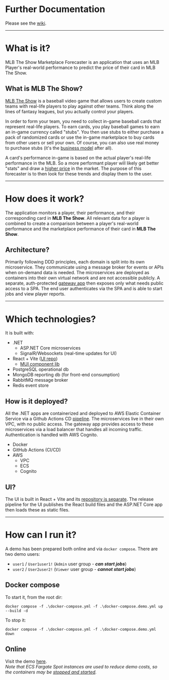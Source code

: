 # Further Documentation
Please see the [wiki](https://github.com/bretten/mlb-the-show-forecaster/wiki).

---

# What is it?
MLB The Show Marketplace Forecaster is an application that uses an MLB Player's real-world performance to predict the price of their card in MLB The Show.

## What is MLB The Show?
[MLB The Show](https://en.wikipedia.org/wiki/MLB:_The_Show) is a baseball video game that allows users to create custom teams with real-life players to play against other teams. Think along the lines of fantasy leagues, but you actually control your players.

In order to form your team, you need to collect in-game baseball cards that represent real-life players. To earn cards, you play baseball games to earn an in-game currency called "stubs". You then use stubs to either purchase a pack of randomized cards or use the in-game marketplace to buy cards from other users or sell your own. Of course, you can also use real money to purchase stubs (it's the [business model](https://store.playstation.com/en-us/product/UP9000-PPSA17085_00-STB0050000000000) after all).

A card's performance in-game is based on the actual player's real-life performance in the MLB. So a more performant player will likely get better "stats" and draw a [higher price](https://mlb24.theshow.com/items/7d6c7d95a1e5e861c54d20002585a809) in the market. The purpose of this forecaster is to then look for these trends and display them to the user.

---

# How does it work?
The application monitors a player, their performance, and their corresponding card in **MLB The Show**. All relevant data for a player is combined to create a comparison between a player's real-world performance and the marketplace performance of their card in **MLB The Show**.

## Architecture?
Primarily following DDD principles, each domain is split into its own microservice. They communicate using a message broker for events or APIs when on-demand data is needed. The microservices are deployed as containers into their own virtual network and are not accessible publicly. A separate, auth-protected [gateway app](src/Apps/MlbTheShowForecaster.Apps.Gateway/) then exposes only what needs public access to a SPA. The end user authenticates via the SPA and is able to start jobs and view player reports.

---

# Which technologies?
It is built with:
 - .NET
   - ASP.NET Core microservices
   - SignalR/Websockets (real-time updates for UI)
 - React + Vite ([UI repo](https://github.com/bretten/mlb-the-show-forecaster-ui))
   - [MUI component lib](https://mui.com/)
 - PostgreSQL operational db
 - MongoDB reporting db (for front-end consumption)
 - RabbitMQ message broker
 - Redis event store

## How is it deployed?
All the .NET apps are containerized and deployed to AWS Elastic Container Service via a Github Actions CD [pipeline](.github/workflows/cd-release.yml). The microservices live in their own VPC, with no public access. The gateway app provides access to these microservices via a load balancer that handles all incoming traffic. Authentication is handled with AWS Cognito.
 - Docker
 - GitHub Actions (CI/CD)
 - AWS
   - VPC
   - ECS
   - Cognito

## UI?
The UI is built in React + Vite and its [repository is separate](https://github.com/bretten/mlb-the-show-forecaster-ui). The release pipeline for the UI publishes the React build files and the ASP.NET Core app then loads these as static files.

---

# How can I run it?
A demo has been prepared both online and via `docker compose`. There are two demo users:
 - `user1` / `User1user1!` (`Admin` user group - **_can start jobs_**)
 - `user2` / `User2user2!` (`Viewer` user group - **_cannot start jobs_**)

## Docker compose
To start it, from the root dir:
```shell
docker compose -f .\docker-compose.yml -f .\docker-compose.demo.yml up --build -d
```

To stop it:
```shell
docker compose -f .\docker-compose.yml -f .\docker-compose.demo.yml down
```

## Online
Visit the demo [here](https://mlb-the-show-forecaster.brettnamba.com/).\
_Note that ECS Fargate Spot instances are used to reduce demo costs, so the containers may be [stopped and started](https://docs.aws.amazon.com/AmazonECS/latest/developerguide/fargate-capacity-providers.html#fargate-capacity-providers-termination)._
